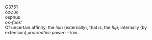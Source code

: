 <body>
  <p>G3751<br>  ὀσφύς  <br> osphus  <br><i>os-foos‘ </i><br>Of uncertain affinity; the <i>loin</i> (externally), that is, the <i>hip</i>; internally (by extension) <i>procreative</i> <i>power:</i> - loin.<br></p>
 </body>
